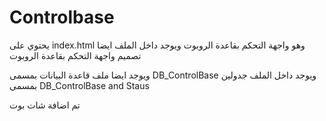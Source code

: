 # Controlbase

يحتوي على index.html
وهو واجهة التحكم بقاعدة الروبوت ويوجد داخل الملف ايضا تصميم واجهة التحكم بقاعدة الروبوت 

ويوجد ايضا ملف قاعدة البيانات بمسمى DB_ControlBase
ويوجد داخل الملف جدولين بمسمى DB_ControlBase and Staus

تم اضافة شات بوت
